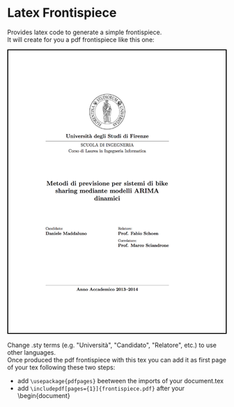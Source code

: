 # Latex Frontispiece
Provides latex code to generate a simple frontispiece.<br/>
It will create for you a pdf frontispiece like this one:

![Screenshot](https://raw.githubusercontent.com/danielemaddaluno/latex-frontispiece/master/README-frontispiece.png)

Change .sty terms (e.g. "Università", "Candidato", "Relatore", etc.) to use other languages.<br/>
Once produced the pdf frontispiece with this tex you can add it as first page of your tex following these two steps:
* add `\usepackage{pdfpages}` beetween the imports of your document.tex
* add `\includepdf[pages={1}]{frontispiece.pdf}` after your \begin{document}
